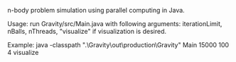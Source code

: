 n-body problem simulation using parallel computing in Java.

Usage:
run Gravity/src/Main.java with following arguments: iterationLimit, nBalls, nThreads, "visualize" if visualization is desired.

Example:
java -classpath ".\Gravity\out\production\Gravity" Main 15000 100 4 visualize
